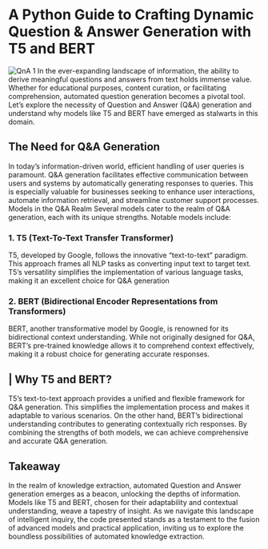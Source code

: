 # A Python Guide to Crafting Dynamic Question & Answer Generation with T5 and BERT
![QnA 1](https://github.com/DrBoomaPM/Q-A-Generator/assets/118997877/73906fd3-0826-4113-9cb0-dfe80bb984e8)
In the ever-expanding landscape of information, the ability to derive meaningful questions and answers from text holds immense value. Whether for educational purposes, content curation, or facilitating comprehension, automated question generation becomes a pivotal tool. Let’s explore the necessity of Question and Answer (Q&A) generation and understand why models like T5 and BERT have emerged as stalwarts in this domain.
## The Need for Q&A Generation
In today’s information-driven world, efficient handling of user queries is paramount. Q&A generation facilitates effective communication between users and systems by automatically generating responses to queries. This is especially valuable for businesses seeking to enhance user interactions, automate information retrieval, and streamline customer support processes.
Models in the Q&A Realm
Several models cater to the realm of Q&A generation, each with its unique strengths. Notable models include: 
### 1.	T5 (Text-To-Text Transfer Transformer)
T5, developed by Google, follows the innovative “text-to-text” paradigm. This approach frames all NLP tasks as converting input text to target text. T5’s versatility simplifies the implementation of various language tasks, making it an excellent choice for Q&A generation
### 2.	BERT (Bidirectional Encoder Representations from Transformers)
BERT, another transformative model by Google, is renowned for its bidirectional context understanding. While not originally designed for Q&A, BERT’s pre-trained knowledge allows it to comprehend context effectively, making it a robust choice for generating accurate responses.
## | Why T5 and BERT?
T5’s text-to-text approach provides a unified and flexible framework for Q&A generation. This simplifies the implementation process and makes it adaptable to various scenarios. On the other hand, BERT’s bidirectional understanding contributes to generating contextually rich responses. By combining the strengths of both models, we can achieve comprehensive and accurate Q&A generation.
## Takeaway
In the realm of knowledge extraction, automated Question and Answer generation emerges as a beacon, unlocking the depths of information. Models like T5 and BERT, chosen for their adaptability and contextual understanding, weave a tapestry of insight. As we navigate this landscape of intelligent inquiry, the code presented stands as a testament to the fusion of advanced models and practical application, inviting us to explore the boundless possibilities of automated knowledge extraction.

